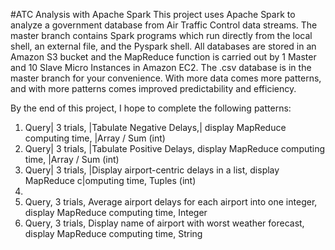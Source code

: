 #ATC Analysis with Apache Spark
This project uses Apache Spark to analyze a government database from Air Traffic Control data streams. The master branch contains Spark programs which run directly from the local shell, an external file, and the Pyspark shell. All databases are stored in an Amazon S3 bucket and the MapReduce function is carried out by 1 Master and 10 Slave Micro Instances in Amazon EC2. The .csv database is in the master branch for your convenience. With more data comes more patterns, and with more patterns comes improved predictability and efficiency.

By the end of this project, I hope to complete the following patterns:

1. Query| 3 trials, |Tabulate Negative Delays,| display MapReduce computing time, |Array / Sum (int)
2. Query| 3 trials, |Tabulate Positive Delays, display MapReduce computing time,  |Array / Sum (int)
3. Query| 3 trials, |Display airport-centric delays in a list, display MapReduce c|omputing time, Tuples (int)
4. 
4. Query, 3 trials, Average airport delays for each airport into one integer, display MapReduce computing time, Integer
5. Query, 3 trials, Display name of airport with worst weather forecast, display MapReduce computing time, String

